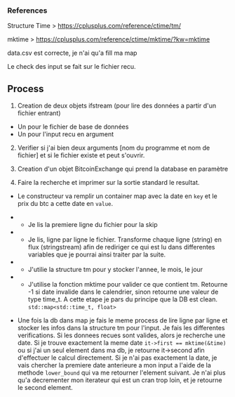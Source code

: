 ### References

Structure Time > https://cplusplus.com/reference/ctime/tm/

mktime > https://cplusplus.com/reference/ctime/mktime/?kw=mktime

data.csv est correcte, je n'ai qu'a fill ma map

Le check des input se fait sur le fichier recu.

## Process

1. Creation de deux objets ifstream (pour lire des données a partir d'un fichier entrant)
- Un pour le fichier de base de données
- Un pour l'input recu en argument

2. Verifier si j'ai bien deux arguments [nom du programme et nom de fichier] et si le fichier existe et peut s'ouvrir.

3. Creation d'un objet BitcoinExchange qui prend la database en paramètre

4. Faire la recherche et imprimer sur la sortie standard le resultat.
- Le constructeur va remplir un container map avec la date en `key` et le prix du btc a cette date en `value`.
- - Je lis la premiere ligne du fichier pour la skip
- - Je lis, ligne par ligne le fichier. Transforme chaque ligne (string) en flux (stringstream) afin de rediriger ce qui est lu dans differentes variables que je pourrai ainsi traiter par la suite.
- - J'utilie la structure tm pour y stocker l'annee, le mois, le jour
- - J'utilise la fonction mktime pour valider ce que contient tm. Retourne -1 si date invalide dans le calendrier, sinon retourne une valeur de type time_t. A cette etape je pars du principe que la DB est clean. `std::map<std::time_t, float>`

- Une fois la db dans map je fais le meme process de lire ligne par ligne et stocker les infos dans la structure tm pour l'input. Je fais les differentes verifications.
Si les donnees recues sont valides, alors je recherche une date. Si je trouve exactement la meme date `it->first == mktime(&time)` ou si j'ai un seul element dans ma db, je retourne it->second afin d'effectuer le calcul directement.
Si je n'ai pas exactement la date, je vais chercher la premiere date anterieure a mon input a l'aide de la methode `lower_bound` qui va me retourner l'element suivant. Je n'ai plus qu'a decrementer mon iterateur qui est un cran trop loin, et je retourne le second element.


